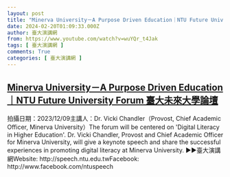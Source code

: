 ```yaml
---
layout: post
title: "Minerva University－A Purpose Driven Education｜NTU Future University Forum 臺大未來大學論壇"
date: 2024-02-20T01:09:33.000Z
author: 臺大演講網
from: https://www.youtube.com/watch?v=wuYQr_t4Jak
tags: [ 臺大演講網 ]
comments: True
categories: [ 臺大演講網 ]
---
```

<!--1708391373000-->
[Minerva University－A Purpose Driven Education｜NTU Future University Forum 臺大未來大學論壇](https://www.youtube.com/watch?v=wuYQr_t4Jak)
------

<div>
拍攝日期：2023/12/09主講人：Dr. Vicki Chandler（Provost, Chief Academic Officer, Minerva University）The forum will be centered on 'Digital Literacy in Higher Education'. Dr. Vicki Chandler, Provost and Chief Academic Officer for Minerva University, will give a keynote speech and share the successful experiences in promoting digital literacy at Minerva University. ►►臺大演講網Website: http://speech.ntu.edu.twFacebook: http://www.facebook.com/ntuspeech
</div>
